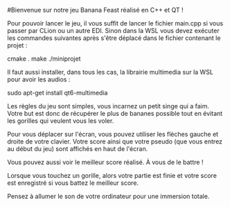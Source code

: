 #Bienvenue sur notre jeu Banana Feast réalisé en C++ et QT !

Pour pouvoir lancer le jeu, il vous suffit de lancer le fichier main.cpp si vous passer par CLion ou un autre EDI. Sinon dans la WSL vous devez exécuter les commandes suivantes après s'être déplacé dans le fichier contenant le projet :

cmake .
make
./miniprojet

Il faut aussi installer, dans tous les cas, la librairie multimedia sur la WSL pour avoir les audios :

sudo apt-get install qt6-multimedia

Les règles du jeu sont simples, vous incarnez un petit singe qui a faim. Votre but est donc de récupérer le plus de bananes possible tout en évitant les gorilles qui veulent vous les voler. 

Pour vous déplacer sur l'écran, vous pouvez utiliser les flèches gauche et droite de votre clavier. Votre score ainsi que votre pseudo (que vous entrez au début du jeu) sont affichés en haut de l'écran.

Vous pouvez aussi voir le meilleur score réalisé. À vous de le battre !

Lorsque vous touchez un gorille, alors votre partie est finie et votre score est enregistré si vous battez le meilleur score. 

Pensez à allumer le son de votre ordinateur pour une immersion totale.

